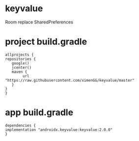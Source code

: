 # keyvalue
Room replace SharedPreferences

# project build.gradle
    allprojects {
    repositories {
       google()
       jcenter()
       maven {
            url "https://raw.githubusercontent.com/ximenGG/keyvalue/master"
       }
    }
    }

# app build.gradle       
    dependencies {
    implementation "androidx.keyvalue:keyvalue:2.0.0"
    }
